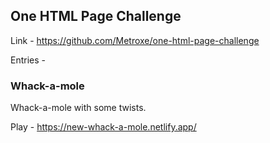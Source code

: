 ## One HTML Page Challenge

Link - https://github.com/Metroxe/one-html-page-challenge

Entries -

### Whack-a-mole

Whack-a-mole with some twists.

Play - https://new-whack-a-mole.netlify.app/
